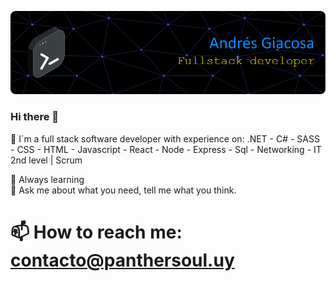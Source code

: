 ![Header](./img/header1.png)
<!--
**Panthersoul/Panthersoul** is a ✨ _special_ ✨ repository because its `README.md` (this file) appears on your GitHub profile.

Here are some ideas to get you started:

- 🔭 I’m currently working on a few personal projects.
- 🌱 Always learning 
- 👯 I’m looking to collaborate on ...
- 🤔 I’m looking for help with ...
- 💬 Ask me about what you need.
- 📫 How to reach me: ...
- 😄 Pronouns: ...
- ⚡ Fun fact: ...
-->

### Hi there 👋
🔭 I´m a full stack software developer with experience on: 
 .NET - C# - SASS - CSS - HTML - Javascript - React - Node - Express - Sql - Networking - IT 2nd level | Scrum

🌱 Always learning <br />
💬 Ask me about what you need, tell me what you think.

# 📫 How to reach me: contacto@panthersoul.uy
